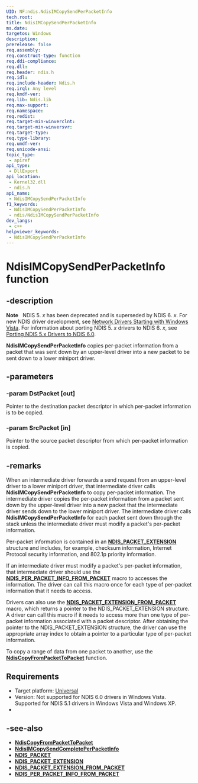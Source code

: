 ```yaml
---
UID: NF:ndis.NdisIMCopySendPerPacketInfo
tech.root: 
title: NdisIMCopySendPerPacketInfo
ms.date: 
targetos: Windows
description: 
prerelease: false
req.assembly: 
req.construct-type: function
req.ddi-compliance: 
req.dll: 
req.header: ndis.h
req.idl: 
req.include-header: Ndis.h
req.irql: Any level
req.kmdf-ver: 
req.lib: Ndis.lib
req.max-support: 
req.namespace: 
req.redist: 
req.target-min-winverclnt: 
req.target-min-winversvr: 
req.target-type: 
req.type-library: 
req.umdf-ver: 
req.unicode-ansi: 
topic_type:
 - apiref
api_type:
 - DllExport
api_location:
 - Kernel32.dll
 - ndis.h
api_name:
 - NdisIMCopySendPerPacketInfo
f1_keywords:
 - NdisIMCopySendPerPacketInfo
 - ndis/NdisIMCopySendPerPacketInfo
dev_langs:
 - c++
helpviewer_keywords:
 - NdisIMCopySendPerPacketInfo
---
```


# NdisIMCopySendPerPacketInfo function

## -description

**Note**   NDIS 5. *x* has been deprecated and is superseded by NDIS 6. *x*. For new NDIS driver development, see [Network Drivers Starting with Windows Vista](https://msdn.microsoft.com/library/Ff570021). For information about porting NDIS 5. *x* drivers to NDIS 6. *x*, see [Porting NDIS 5.x Drivers to NDIS 6.0](https://msdn.microsoft.com/library/Ff570059).

**NdisIMCopySendPerPacketInfo** copies per-packet information from a packet that was sent down by an upper-level driver into a new packet to be sent down to a lower miniport driver.

## -parameters

### -param DstPacket [out]

Pointer to the destination packet descriptor in which per-packet information is to be copied.

### -param SrcPacket [in]

Pointer to the source packet descriptor from which per-packet information is copied.

## -remarks

When an intermediate driver forwards a send request from an upper-level driver to a lower miniport driver, that intermediate driver calls **NdisIMCopySendPerPacketInfo** to copy per-packet information. The intermediate driver copies the per-packet information from a packet sent down by the upper-level driver into a new packet that the intermediate driver sends down to the lower miniport driver. The intermediate driver calls **NdisIMCopySendPerPacketInfo** for each packet sent down through the stack unless the intermediate driver must modify a packet's per-packet information.

Per-packet information is contained in an [**NDIS\_PACKET\_EXTENSION**](https://msdn.microsoft.com/library/ff557093\(v=vs.85\)) structure and includes, for example, checksum information, Internet Protocol security information, and 802.1p priority information.

If an intermediate driver must modify a packet's per-packet information, that intermediate driver should use the [**NDIS\_PER\_PACKET\_INFO\_FROM\_PACKET**](https://msdn.microsoft.com/library/ff557126\(v=vs.85\)) macro to accesses the information. The driver can call this macro once for each type of per-packet information that it needs to access.

Drivers can also use the [**NDIS\_PACKET\_EXTENSION\_FROM\_PACKET**](https://msdn.microsoft.com/library/ff557095\(v=vs.85\)) macro, which returns a pointer to the NDIS\_PACKET\_EXTENSION structure. A driver can call this macro if it needs to access more than one type of per-packet information associated with a packet descriptor. After obtaining the pointer to the NDIS\_PACKET\_EXTENSION structure, the driver can use the appropriate array index to obtain a pointer to a particular type of per-packet information.

To copy a range of data from one packet to another, use the [**NdisCopyFromPacketToPacket**](https://msdn.microsoft.com/library/ff551066\(v=vs.85\)) function.

## Requirements

- Target platform: [Universal](https://go.microsoft.com/fwlink/p/?linkid=531356)
- Version: Not supported for NDIS 6.0 drivers in Windows Vista. Supported for NDIS 5.1 drivers in Windows Vista and Windows XP.
- 
## -see-also

- [**NdisCopyFromPacketToPacket**](https://msdn.microsoft.com/library/ff551066\(v=vs.85\))
- [**NdisIMCopySendCompletePerPacketInfo**](nf-ndis-ndisimcopysendcompleteperpacketinfo.md)
- [**NDIS\_PACKET**](https://msdn.microsoft.com/library/ff557086\(v=vs.85\))
- [**NDIS\_PACKET\_EXTENSION**](https://msdn.microsoft.com/library/ff557093\(v=vs.85\))
- [**NDIS\_PACKET\_EXTENSION\_FROM\_PACKET**](https://msdn.microsoft.com/library/ff557095\(v=vs.85\))
- [**NDIS\_PER\_PACKET\_INFO\_FROM\_PACKET**](https://msdn.microsoft.com/library/ff557126\(v=vs.85\))
